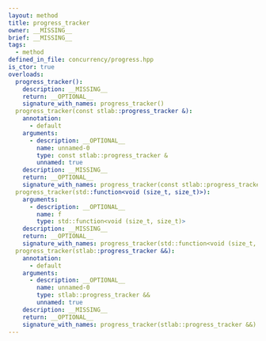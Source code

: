 ```yaml
---
layout: method
title: progress_tracker
owner: __MISSING__
brief: __MISSING__
tags:
  - method
defined_in_file: concurrency/progress.hpp
is_ctor: true
overloads:
  progress_tracker():
    description: __MISSING__
    return: __OPTIONAL__
    signature_with_names: progress_tracker()
  progress_tracker(const stlab::progress_tracker &):
    annotation:
      - default
    arguments:
      - description: __OPTIONAL__
        name: unnamed-0
        type: const stlab::progress_tracker &
        unnamed: true
    description: __MISSING__
    return: __OPTIONAL__
    signature_with_names: progress_tracker(const stlab::progress_tracker &)
  progress_tracker(std::function<void (size_t, size_t)>):
    arguments:
      - description: __OPTIONAL__
        name: f
        type: std::function<void (size_t, size_t)>
    description: __MISSING__
    return: __OPTIONAL__
    signature_with_names: progress_tracker(std::function<void (size_t, size_t)> f)
  progress_tracker(stlab::progress_tracker &&):
    annotation:
      - default
    arguments:
      - description: __OPTIONAL__
        name: unnamed-0
        type: stlab::progress_tracker &&
        unnamed: true
    description: __MISSING__
    return: __OPTIONAL__
    signature_with_names: progress_tracker(stlab::progress_tracker &&)
---
```

